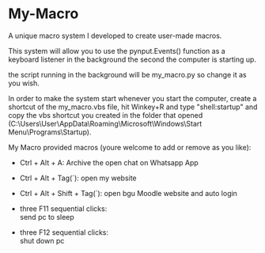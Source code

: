 # My-Macro
A unique macro system I developed to create user-made macros.

This system will allow you to use the pynput.Events() function as a keyboard listener in the background the second the computer is starting up.

the script running in the background will be my_macro.py so change it as you wish.

In order to make the system start whenever you start the computer, create a shortcut of the my_macro.vbs file, hit Winkey+R and type "shell:startup" and copy the vbs shortcut you created in the folder that opened (C:\Users\User\AppData\Roaming\Microsoft\Windows\Start Menu\Programs\Startup).



My Macro provided macros (youre welcome to add or remove as you like):

- Ctrl + Alt + A:
  Archive the open chat on Whatsapp App
  
- Ctrl + Alt + Tag(\`):
  open my website
  
- Ctrl + Alt + Shift + Tag(\`):
  open bgu Moodle website and auto login
  
- three F11 sequential clicks:  
  send pc to sleep
  
- three F12 sequential clicks:  
  shut down pc
